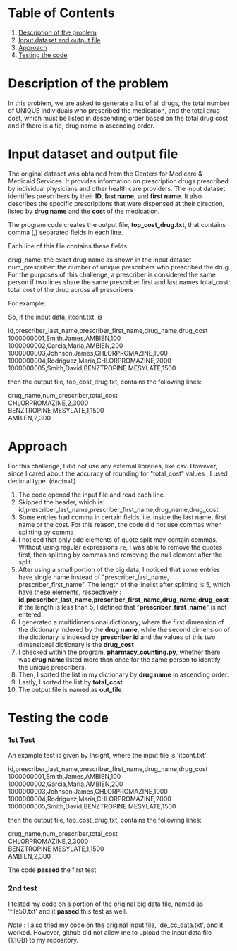 # Table of Contents
1. [Description of the problem](README.md#description-of-the-problem)
2. [Input dataset and output file](README.md#input-dataset-and-output-file)
3. [Approach](README.md#approach)
4. [Testing the code](README.md#testing-the-code)

# Description of the problem

In this problem, we are asked to generate a list of all drugs, the total number of UNIQUE individuals who prescribed the medication, and the total drug cost, which must be listed in descending order based on the total drug cost and if there is a tie, drug name in ascending order.

# Input dataset and output file

The original dataset was obtained from the Centers for Medicare & Medicaid Services. It provides information on prescription drugs prescribed by individual physicians and other health care providers. The input dataset identifies prescribers by their **ID**, **last name**, and **first name**. It also describes the specific prescriptions that were dispensed at their direction, listed by **drug name** and the **cost** of the medication. 

The program code creates the output file, **top_cost_drug.txt**, that contains comma (,) separated fields in each line.

Each line of this file contains these fields:

drug_name: the exact drug name as shown in the input dataset
num_prescriber: the number of unique prescribers who prescribed the drug. For the purposes of this challenge, a prescriber is considered the same person if two lines share the same prescriber first and last names
total_cost: total cost of the drug across all prescribers

For example:

So, if the input data, itcont.txt, is

id,prescriber_last_name,prescriber_first_name,drug_name,drug_cost<br/>
1000000001,Smith,James,AMBIEN,100<br/>
1000000002,Garcia,Maria,AMBIEN,200<br/>
1000000003,Johnson,James,CHLORPROMAZINE,1000<br/>
1000000004,Rodriguez,Maria,CHLORPROMAZINE,2000<br/>
1000000005,Smith,David,BENZTROPINE MESYLATE,1500<br/>

then the output file, top_cost_drug.txt, contains the following lines:

drug_name,num_prescriber,total_cost<br/>
CHLORPROMAZINE,2,3000<br/>
BENZTROPINE MESYLATE,1,1500<br/>
AMBIEN,2,300<br/>

# Approach

For this challenge, I did not use any external libraries, like csv. 
However, since I cared about the accuracy of rounding for "total_cost" values , I used decimal type. (```decimal```)

1. The code opened the input file and read each line.
2. Skipped the header, which is: <br/>id,prescriber_last_name,prescriber_first_name,drug_name,drug_cost<br/>
3. Some entries had comma in certain fields, i.e. inside the last name, first name or the cost. For this reason, the code did not use commas when splitting by comma
4. I noticed that only odd elements of quote split may contain commas. Without using regular expressions ```re```, I was able to remove the quotes first, then splitting by commas and removing the null element after the split.
5. After using a small portion of the big data, I noticed that some entries have single name instead of "prescriber_last_name, prescriber_first_name". The length of the linelist after splitting is 5, which have these elements, respectively : <br/>
**id,prescriber_last_name,prescriber_first_name,drug_name,drug_cost** <br/>
If the length is less than 5, I defined that "**prescriber_first_name**" is not entered.
6. I generated a multidimensional dictionary; where the first dimension of the dictionary indexed by the **drug name**, while the second dimension of the dictionary is indexed by **prescriber id** and the values of this two dimensional dictionary is the **drug_cost**
7. I checked within the program, **pharmacy_counting.py**, whether there was **drug name** listed more than once for the same person to identify the unique prescribers.
8. Then, I sorted the list in my dictionary by **drug name** in ascending order.
9. Lastly, I sorted the list by **total_cost**
10. The output file is named as **out_file**

# Testing the code

### 1st Test 

An example test is given by Insight, where the input file is 'itcont.txt'

id,prescriber_last_name,prescriber_first_name,drug_name,drug_cost<br/>
1000000001,Smith,James,AMBIEN,100<br/>
1000000002,Garcia,Maria,AMBIEN,200<br/>
1000000003,Johnson,James,CHLORPROMAZINE,1000<br/>
1000000004,Rodriguez,Maria,CHLORPROMAZINE,2000<br/>
1000000005,Smith,David,BENZTROPINE MESYLATE,1500<br/>

then the output file, top_cost_drug.txt, contains the following lines:

drug_name,num_prescriber,total_cost<br/>
CHLORPROMAZINE,2,3000<br/>
BENZTROPINE MESYLATE,1,1500<br/>
AMBIEN,2,300<br/>

The code **passed** the first test<br/>
### 2nd test

I tested my code on a portion of the original big data file, named as 'file50.txt' and it **passed** this test as well.<br/>

*Note* : I also tried my code on the original input file, 'de_cc_data.txt', and it worked. However, github did not allow me to upload the input data file (1.1GB) to my repository.<br/>




